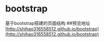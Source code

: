# bootstrap
基于bootstrap搭建的页面结构
##预览地址 
[http://shihao316558512.github.io/bootstrap](http://shihao316558512.github.io/bootstrap)
